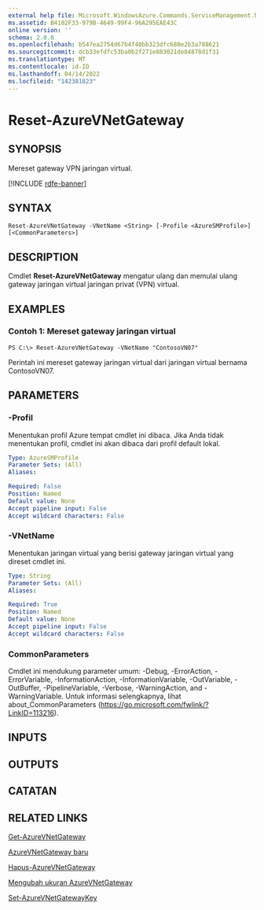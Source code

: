 ```yaml
---
external help file: Microsoft.WindowsAzure.Commands.ServiceManagement.Network.dll-Help.xml
ms.assetid: B4102F33-979B-4649-99F4-96A295EAE43C
online version: ''
schema: 2.0.0
ms.openlocfilehash: b547ea2754d67b4f40bb323dfc680e2b3a788621
ms.sourcegitcommit: dcb33efdfc53ba0b2f271e883021de84878d1f31
ms.translationtype: MT
ms.contentlocale: id-ID
ms.lasthandoff: 04/14/2022
ms.locfileid: "142381823"
---
```

# Reset-AzureVNetGateway

## SYNOPSIS
Mereset gateway VPN jaringan virtual.

[!INCLUDE [rdfe-banner](../../includes/rdfe-banner.md)]

## SYNTAX

```
Reset-AzureVNetGateway -VNetName <String> [-Profile <AzureSMProfile>] [<CommonParameters>]
```

## DESCRIPTION
Cmdlet **Reset-AzureVNetGateway** mengatur ulang dan memulai ulang gateway jaringan virtual jaringan privat (VPN) virtual.

## EXAMPLES

### Contoh 1: Mereset gateway jaringan virtual
```
PS C:\> Reset-AzureVNetGateway -VNetName "ContosoVN07"
```

Perintah ini mereset gateway jaringan virtual dari jaringan virtual bernama ContosoVN07.

## PARAMETERS

### -Profil
Menentukan profil Azure tempat cmdlet ini dibaca. Jika Anda tidak menentukan profil, cmdlet ini akan dibaca dari profil default lokal.

```yaml
Type: AzureSMProfile
Parameter Sets: (All)
Aliases: 

Required: False
Position: Named
Default value: None
Accept pipeline input: False
Accept wildcard characters: False
```

### -VNetName
Menentukan jaringan virtual yang berisi gateway jaringan virtual yang direset cmdlet ini.

```yaml
Type: String
Parameter Sets: (All)
Aliases: 

Required: True
Position: Named
Default value: None
Accept pipeline input: False
Accept wildcard characters: False
```

### CommonParameters
Cmdlet ini mendukung parameter umum: -Debug, -ErrorAction, -ErrorVariable, -InformationAction, -InformationVariable, -OutVariable, -OutBuffer, -PipelineVariable, -Verbose, -WarningAction, and -WarningVariable. Untuk informasi selengkapnya, lihat about_CommonParameters (https://go.microsoft.com/fwlink/?LinkID=113216).

## INPUTS

## OUTPUTS

## CATATAN

## RELATED LINKS

[Get-AzureVNetGateway](./Get-AzureVNetGateway.md)

[AzureVNetGateway baru](./New-AzureVNetGateway.md)

[Hapus-AzureVNetGateway](./Remove-AzureVNetGateway.md)

[Mengubah ukuran AzureVNetGateway](./Resize-AzureVNetGateway.md)

[Set-AzureVNetGatewayKey](./Set-AzureVNetGatewayKey.md)



